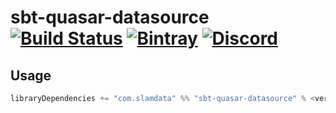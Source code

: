 # sbt-quasar-datasource [![Build Status](https://travis-ci.org/slamdata/sbt-quasar-datasource.svg?branch=master)](https://travis-ci.org/slamdata/sbt-quasar-datasource) [![Bintray](https://img.shields.io/bintray/v/slamdata-inc/maven-public/sbt-quasar-datasource.svg)](https://bintray.com/slamdata-inc/maven-public/sbt-quasar-datasource) [![Discord](https://img.shields.io/discord/373302030460125185.svg?logo=discord)](https://discord.gg/QNjwCg6)

## Usage

```sbt
libraryDependencies += "com.slamdata" %% "sbt-quasar-datasource" % <version>
```
